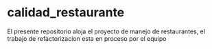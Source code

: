 # calidad_restaurante
El presente repositorio aloja el proyecto de manejo de restaurantes, el trabajo de refactorizacion esta en proceso por el equipo
